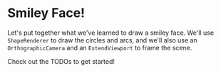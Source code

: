 # Smiley Face!

Let's put together what we've learned to draw a smiley face. We'll use `ShapeRenderer` to draw the circles and arcs, and we'll also use an `OrthographicCamera` and an `ExtendViewport` to frame the scene. 

Check out the TODOs to get started!

